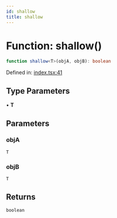 ```yaml
---
id: shallow
title: shallow
---
```


<!-- DO NOT EDIT: this page is autogenerated from the type comments -->

# Function: shallow()

```ts
function shallow<T>(objA, objB): boolean
```

Defined in: [index.tsx:41](https://github.com/TanStack/store/blob/main/packages/solid-store/src/index.tsx#L41)

## Type Parameters

• **T**

## Parameters

### objA

`T`

### objB

`T`

## Returns

`boolean`
